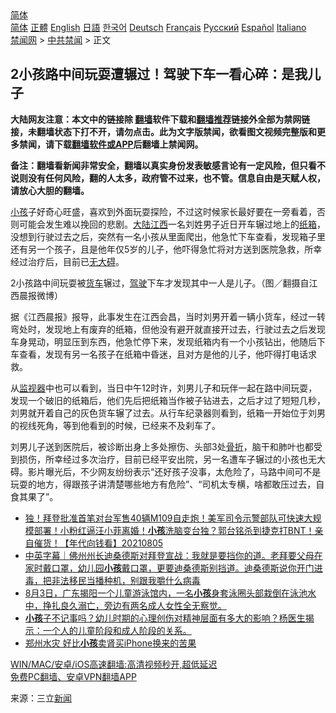  <!-- 面包屑导航 --> <div class="breadcrumb"><!-- GTranslate: https://gtranslate.io/ -->  <div class="switcher notranslate">  <div class="selected">  <a href="#" onclick="return false;"> 简体</a>  </div>  <div class="option">  <a href="https://www.bannedbook.org" onclick="doGTranslate('zh-CN|zh-CN');jQuery('div.switcher div.selected a').html(jQuery(this).html());return false;" title="简体中文" class="nturl selected"> 简体</a>  <a href="https://www.bannedbook.org/zh-tw/" onclick="doGTranslate('zh-CN|zh-TW');jQuery('div.switcher div.selected a').html(jQuery(this).html());return false;" title="繁體中文" class="nturl"> 正體</a>  <a href="https://www.bannedbook.org/en/" onclick="doGTranslate('zh-CN|en');jQuery('div.switcher div.selected a').html(jQuery(this).html());return false;" title="English" class="nturl"> English</a>  <a href="https://www.bannedbook.org/ja/" onclick="doGTranslate('zh-CN|ja');jQuery('div.switcher div.selected a').html(jQuery(this).html());return false;" title="日本語" class="nturl"> 日語</a>  <a href="https://www.bannedbook.org/ko/" onclick="doGTranslate('zh-CN|ko');jQuery('div.switcher div.selected a').html(jQuery(this).html());return false;" title="한국어" class="nturl"> 한국어</a>  <a href="https://www.bannedbook.org/de/" onclick="doGTranslate('zh-CN|de');jQuery('div.switcher div.selected a').html(jQuery(this).html());return false;" title="Deutsch" class="nturl"> Deutsch</a>  <a href="https://www.bannedbook.org/fr/" onclick="doGTranslate('zh-CN|fr');jQuery('div.switcher div.selected a').html(jQuery(this).html());return false;" title="Français" class="nturl"> Français</a>  <a href="https://www.bannedbook.org/ru/" onclick="doGTranslate('zh-CN|ru');jQuery('div.switcher div.selected a').html(jQuery(this).html());return false;" title="Русский" class="nturl"> Русский</a>  <a href="https://www.bannedbook.org/es/" onclick="doGTranslate('zh-CN|es');jQuery('div.switcher div.selected a').html(jQuery(this).html());return false;" title="Español" class="nturl"> Español</a>  <a href="https://www.bannedbook.org/it/" onclick="doGTranslate('zh-CN|it');jQuery('div.switcher div.selected a').html(jQuery(this).html());return false;" title="Italiano" class="nturl"> Italiano</a>  </div>  </div>      <div class='breadcrumb-sub'><!-- Breadcrumb NavXT 6.3.0 --> <a href="https://www.bannedbook.org/" class="home">禁闻网</a> &gt; <a href="https://www.bannedbook.org/bnews/cbnews/" class="category">中共禁闻</a> &gt; 正文</div></div><h2>2小孩路中间玩耍遭辗过！驾驶下车一看心碎：是我儿子</h2> <p class="notice"><b>大陆网友注意：本文中的链接除 <a href="https://github.com/bannedbook/fanqiang" >翻墙</a>软件下载和<a href="https://github.com/killgcd/justmysocks/blob/master/README.md">翻墙推荐</a>链接外全部为禁网链接，未翻墙状态下打不开，请勿点击。此为文字版禁闻，欲看图文视频完整版和更多禁闻，请下载<a href="https://github.com/bannedbook/fanqiang">翻墙软件或APP</a>后翻墙上禁闻网。</p><p>备注：翻墙看新闻非常安全，翻墙以真实身份发表敏感言论有一定风险，但只看不说则没有任何风险，翻的人太多，政府管不过来，也不管。信息自由是天赋人权，请放心大胆的翻墙。</b></p>  <div class="entry"> <p><a href="https://www.bannedbook.org/bnews/tag/%e5%b0%8f%e5%ad%a9/" class="st_tag internal_tag" rel="tag" title="标签 小孩 下的日志">小孩</a>子好奇心旺盛，喜欢到外面玩耍探险，不过这时候家长最好要在一旁看着，否则可能会发生难以挽回的悲剧。<span class='wp_keywordlink_affiliate'><a href="https://www.bannedbook.org/" title="大陆" target="_blank">大陆</a></span><a href="https://www.bannedbook.org/bnews/tag/%e6%b1%9f%e8%a5%bf/" class="st_tag internal_tag" rel="tag" title="标签 江西 下的日志">江西</a>一名刘姓男子近日开车辗过地上的<a href="https://www.bannedbook.org/bnews/tag/%E7%BA%B8%E7%AE%B1/" class="st_tag internal_tag" rel="tag" title="标签 纸箱 下的日志">纸箱</a>，没想到行驶过去之后，突然有一名小孩从里面爬出，他急忙下车查看，发现箱子里还有另一个孩子，且是他年仅5岁的儿子，他吓得急忙将对方送到医院急救，所幸经过治疗后，目前已<a href="https://www.bannedbook.org/bnews/tag/%E6%97%A0%E5%A4%A7%E7%A2%8D/" class="st_tag internal_tag" rel="tag" title="标签 无大碍 下的日志">无大碍</a>。</p> <p>2小孩路中间玩耍被<a href="https://www.bannedbook.org/bnews/tag/%E8%B4%A7%E8%BD%A6/" class="st_tag internal_tag" rel="tag" title="标签 货车 下的日志">货车</a>辗过，<a href="https://www.bannedbook.org/bnews/tag/%E9%A9%BE%E9%A9%B6/" class="st_tag internal_tag" rel="tag" title="标签 驾驶 下的日志">驾驶</a>下车才发现其中一人是儿子。（图／翻摄自江西晨报微博）</p>  <p>据《江西晨报》报导，此事发生在江西会昌，当时刘男开着一辆小货车，经过一转弯处时，发现地上有废弃的纸箱，但他没有避开就直接开过去，行驶过去之后发现车身晃动，明显压到东西，他急忙停下来，发现纸箱内有一个小孩钻出，他随后下车查看，发现有另一名孩子在纸箱中昏迷，且对方是他的儿子，他吓得打电话求救。</p> <p>从<a href="https://www.bannedbook.org/bnews/tag/%E7%9B%91%E8%A7%86%E5%99%A8/" class="st_tag internal_tag" rel="tag" title="标签 监视器 下的日志">监视器</a>中也可以看到，当日中午12时许，刘男儿子和玩伴一起在路中间玩耍，发现一个破旧的纸箱后，他们先后把纸箱当作被子钻进去，之后才过了短短几秒，刘男就开着自己的灰色货车辗了过去。从行车纪录器则看到，纸箱一开始位于刘男的视线死角，等到他看到的时候，已经来不及刹车了。</p>  <p>刘男儿子送到医院后，被诊断出身上多处擦伤、头部3处<a href="https://www.bannedbook.org/bnews/tag/%E9%AA%A8%E6%8A%98/" class="st_tag internal_tag" rel="tag" title="标签 骨折 下的日志">骨折</a>，脑干和肺叶也都受到损伤，所幸经过多次治疗，目前已经平安出院，另一名遭车子辗过的小孩也无大碍。影片曝光后，不少网友纷纷表示“还好孩子没事，太危险了，马路中间可不是玩耍的地方，得跟孩子讲清楚哪些地方有危险”、“司机太专横，啥都敢压过去，自食其果了”。</p> <ul class='op-related-articles' title='相关阅读'> <li><a href='https://www.bannedbook.org/bnews/taiwannews/20210805/1600934.html' target='_blank'>独！拜登批准首笔对台军售40辆M109自走炮！美军司令示警部队可快速大规模部署！小粉红逼汪小菲离婚！<b>小孩</b>洗脑变台独？郭台铭杀到捷克打BNT！亲自催货！【年代向钱看】20210805</a></li> <li><a href='https://www.bannedbook.org/bnews/bannedvideo/20210805/1600625.html' target='_blank'>中英字幕｜佛州州长迪桑德斯对拜登宣战：我就是要挡你的道。老拜要父母在家时戴口罩，幼儿园<b>小孩</b>戴口罩，更要迪桑德斯别挡道。迪桑德斯说你开门进毒，把非法移民当播种机，别跟我嚼什么病毒</a></li> <li><a href='https://www.bannedbook.org/bnews/bannedvideo/20210805/1600406.html' target='_blank'>8月3日，广东揭阳一个儿童游泳馆内，一名<b>小孩</b>身套泳圈头部栽倒在泳池水中，挣扎良久溺亡，旁边有两名成人女性全无察觉。</a></li> <li><a href='https://www.bannedbook.org/bnews/bannedvideo/20210803/1599538.html' target='_blank'><b>小孩</b>子不记事吗？幼儿时期的心理创伤对精神层面有多大的影响？杨医生揭示：一个人的儿童阶段和成人阶段的关系。</a></li> <li><a href='https://www.bannedbook.org/bnews/comments/20210802/1598506.html' target='_blank'>郑州水灾 好比<b>小孩</b>卖肾买iPhone换来的苦果</a></li> </ul> <p class="texttj"> <a href="https://github.com/bannedbook/fanqiang/wiki/V2ray%E6%9C%BA%E5%9C%BA" target="_blank">WIN/MAC/安卓/iOS高速翻墙:高清视频秒开,超低延迟</a><br/> <a href="https://github.com/bannedbook/fanqiang/wiki/%E7%A6%81%E9%97%BB%E7%BD%91%E5%AE%89%E5%8D%93%E7%BF%BB%E5%A2%99%E6%96%B0%E9%97%BBAPP" target="_blank">免费PC翻墙、安卓VPN翻墙APP</a></p> <p> 来源：三立<span class='wp_keywordlink_affiliate'><a href="https://www.bannedbook.org/" title="新闻">新闻</a></span> </p><a name='sharetosocial'></a>  <div style="margin-bottom:5px;padding-bottom:5px;clear:both"> <div id="archive-pix-1" class="banner-ads"> <!-- AuctionX Display platform tag START --> <div id="26318x728x90x621x_ADSLOT2" clicktrack="%%CLICK_URL_ESC%%"></div> <!-- AuctionX Display platform tag END --> </div> <div id="archive-pix-2" class="banner-ads"> <!-- AuctionX Display platform tag START --> <div id="26315x300x250x621x_ADSLOT2" clicktrack="%%CLICK_URL_ESC%%"></div> <!-- AuctionX Display platform tag END --> </div> </div>  <div id="archive-pix-1" class="banner-ads"> <!-- AuctionX Display platform tag START --> <div id="26318x728x90x621x_ADSLOT3" clicktrack="%%CLICK_URL_ESC%%"></div> <!-- AuctionX Display platform tag END --> </div> </div><!--END ENTRY--> 